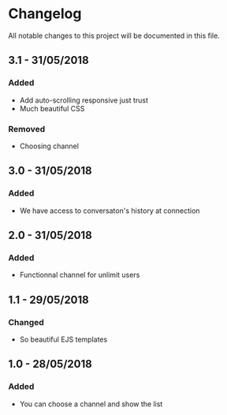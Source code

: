 # Changelog
All notable changes to this project will be documented in this file.
## 3.1 - 31/05/2018
### Added
- Add auto-scrolling responsive just trust
- Much beautiful CSS
### Removed
- Choosing channel
## 3.0 - 31/05/2018
### Added
- We have access to conversaton's history at connection
## 2.0 - 31/05/2018
### Added
- Functionnal channel for unlimit users
## 1.1 - 29/05/2018
### Changed
- So beautiful EJS templates
## 1.0 - 28/05/2018
### Added
- You can choose a channel and show the list
